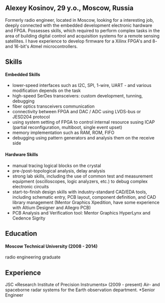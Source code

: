 ## Alexey Kosinov, 29 y.o., Moscow, Russia

Formerly radio engineer, located in Moscow, looking for a interesting job, deeply connected with the embedded development electronic hardware and FPGA. Possesses skills, which required to perform complex tasks in the area of building digital control and acquisition systems for a remote sensing satellites. I have experience to develop firmware for a Xilinx FPGA's and 8- and 16-bit's Atmel microcontrollers.

## Skills

#### Embedded Skills

- lower-speed interfaces such as I2C, SPI, 1-wire, UART - and various modification depends on the task
- high-speed SerDes transceivers: custom development, tunning, debugging
- fiber optics transceivers communication
- connectivity between FPGA and DAC / ADC using LVDS-bus or JESD204 protocol
- using system setting of FPGA to control internal resource susing ICAP (partial reconfiguration, multiboot, single event upset)
- memory implementation such as RAM, ROM, FIFO
- debugging using pattern generators and analysis them on the receive side

#### Hardware Skills
- manual tracing logical blocks on the crystal
- pre-/post-topological analysis, delay analysis
- strong lab skills, including the use of common test and measurement equipment (oscilloscopes, logic analyzers, etc.) to debug complex electronic circuits
- start-to-finish design skills with industry-standard CAD/EDA tools, including schematic entry, PCB layout, component definition, and CAD library management (Mentor Graphics Xpedition, have some experience with Altium Designer and Allegro PCB)
- PCB Analysis and Verification tool: Mentor Graphics HyperLynx and Cedence Sigrity

## Education

#### Moscow Technical University (2008 - 2014)
radio engineering graduate

## Experience

JSC «Research Institute of Precision Instruments» (2009 - present)
Air- and spaceborne radar systems for the Earth observation department.
*Senior Engineer
